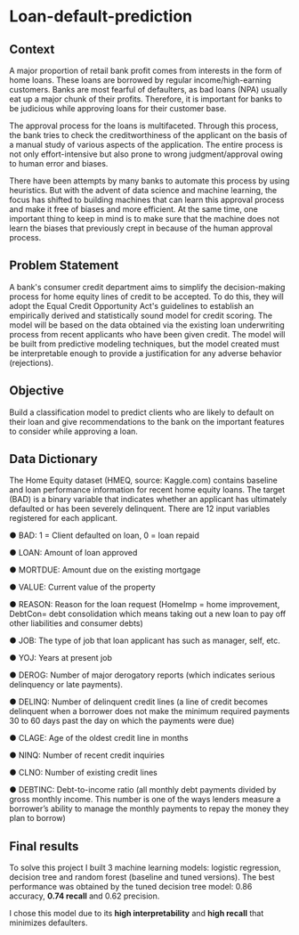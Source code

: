# Loan-default-prediction
## Context
A major proportion of retail bank profit comes from interests in the form of home loans. These loans are borrowed by regular income/high-earning customers. Banks are most fearful of defaulters, as bad loans (NPA) usually eat up a major chunk of their profits. Therefore, it is important for banks to be judicious while approving loans for their customer base.

The approval process for the loans is multifaceted. Through this process, the bank tries to check the creditworthiness of the applicant on the basis of a manual study of various aspects of the application. The entire process is not only effort-intensive but also prone to wrong judgment/approval owing to human error and biases.

There have been attempts by many banks to automate this process by using heuristics. But with the advent of data science and machine learning, the focus has shifted to building machines that can learn this approval process and make it free of biases and more efficient. At the same time, one important thing to keep in mind is to make sure that the machine does not learn the biases that previously crept in because of the human approval process.

## Problem Statement
A bank's consumer credit department aims to simplify the decision-making process for home equity lines of credit to be accepted. To do this, they will adopt the Equal Credit Opportunity Act's guidelines to establish an empirically derived and statistically sound model for credit scoring. The model will be based on the data obtained via the existing loan underwriting process from recent applicants who have been given credit. The model will be built from predictive modeling techniques, but the model created must be interpretable enough to provide a justification for any adverse behavior (rejections).

## Objective
Build a classification model to predict clients who are likely to default on their loan and give recommendations to the bank on the important features to consider while approving a loan.

## Data Dictionary
The Home Equity dataset (HMEQ, source: Kaggle.com) contains baseline and loan performance information for recent home equity loans. The target (BAD) is a binary variable that indicates whether an applicant has ultimately defaulted or has been severely delinquent. There are 12 input variables registered for each applicant.

● BAD: 1 = Client defaulted on loan, 0 = loan repaid

● LOAN: Amount of loan approved

● MORTDUE: Amount due on the existing mortgage

● VALUE: Current value of the property

● REASON: Reason for the loan request (HomeImp = home improvement, DebtCon= debt consolidation which means taking out a new loan to pay off other liabilities and consumer debts)

● JOB: The type of job that loan applicant has such as manager, self, etc.

● YOJ: Years at present job

● DEROG: Number of major derogatory reports (which indicates serious delinquency or late payments).

● DELINQ: Number of delinquent credit lines (a line of credit becomes delinquent when a borrower does not make the minimum required payments 30 to 60 days past the day on which the payments were due)

● CLAGE: Age of the oldest credit line in months

● NINQ: Number of recent credit inquiries

● CLNO: Number of existing credit lines

● DEBTINC: Debt-to-income ratio (all monthly debt payments divided by gross monthly income. This number is one of the ways lenders measure a borrower’s ability to manage the monthly payments to repay the money they plan to borrow)

## Final results
To solve this project I built 3 machine learning models: logistic regression, decision tree and random forest (baseline and tuned versions).
The best performance was obtained by the tuned decision tree model: 0.86 accuracy, **0.74 recall** and 0.62 precision.

I chose this model due to its **high interpretability** and **high recall** that minimizes defaulters.
